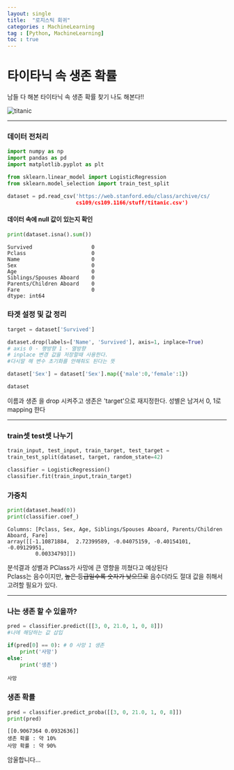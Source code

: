 ```yaml
---
layout: single
title:  "로지스틱 회귀"
categories : MachineLearning
tag : [Python, MachineLearning]
toc : true
---
```



# 타이타닉 속 생존 확률

남들 다 해본 타이타닉 속 생존 확률 찾기 나도 해본다!!

![titanic](https://img1.daumcdn.net/thumb/R1280x0/?scode=mtistory2&fname=https%3A%2F%2Fblog.kakaocdn.net%2Fdn%2FdLrUgB%2Fbtq4SbEnL9Q%2FzI9kWCpbEhLzH46pPMfz7k%2Fimg.jpg)

------

### 데이터 전처리


```python
import numpy as np
import pandas as pd
import matplotlib.pyplot as plt

from sklearn.linear_model import LogisticRegression
from sklearn.model_selection import train_test_split

dataset = pd.read_csv('https://web.stanford.edu/class/archive/cs/
                      cs109/cs109.1166/stuff/titanic.csv')
```

#### 데이터 속에 null 값이 있는지 확인


```python
print(dataset.isna().sum())
```


    Survived                   0
    Pclass                     0
    Name                       0
    Sex                        0
    Age                        0
    Siblings/Spouses Aboard    0
    Parents/Children Aboard    0
    Fare                       0
    dtype: int64

### 타겟 설정 및 값 정리


```python
target = dataset['Survived']

dataset.drop(labels=['Name', 'Survived'], axis=1, inplace=True)
# axis 0 - 행방향 1 - 열방향
# inplace 변경 값을 저장할때 사용한다. 
#다시말 해 변수 초기화를 안해줘도 된다는 뜻

dataset['Sex'] = dataset['Sex'].map({'male':0,'female':1})

dataset
```

이름과 생존 을 drop 시켜주고 생존은 'target'으로 재지정한다.
성별은 남겨서 0, 1로 mapping 한다

-----

### train셋 test셋 나누기


```python
train_input, test_input, train_target, test_target =
train_test_split(dataset, target, random_state=42)

classifier = LogisticRegression()
classifier.fit(train_input,train_target)

```

### 가중치


```python
print(dataset.head(0))
print(classifier.coef_)
```

    Columns: [Pclass, Sex, Age, Siblings/Spouses Aboard, Parents/Children Aboard, Fare]
    array([[-1.10871884,  2.72399589, -0.04075159, -0.40154101, -0.09129951,
             0.00334793]])

분석결과 성별과 PClass가 사망에 큰 영향을 끼쳤다고 예상된다<br>
Pclass는 음수이지만, ~~높은 등급일수록 숫자가 낮으므로~~  음수더라도 절대 값을 취해서 고려할 필요가 있다.

-----------

### 나는 생존 할 수 있을까?


```python
pred = classifier.predict([[3, 0, 21.0, 1, 0, 8]]) 
#나에 해당하는 값 삽입

if(pred[0] == 0): # 0 사망 1 생존
    print('사망')
else:
    print('생존')
```

    사망

### 생존 확률

```python
pred = classifier.predict_proba([[3, 0, 21.0, 1, 0, 8]])
print(pred)
```

```
[[0.9067364 0.0932636]]
생존 확률 : 약 10%
사망 확률 : 약 90%
```

암울합니다...

